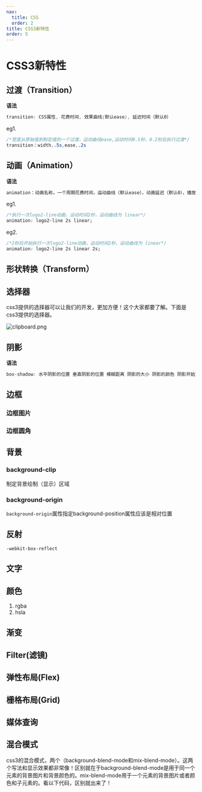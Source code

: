 ```yaml
---
nav:
  title: CSS
  order: 2
title: CSS3新特性
order: 5
---
```


# CSS3新特性

## 过渡（Transition）

**语法**

```css
transition: CSS属性, 花费时间, 效果曲线(默认ease), 延迟时间（默认0）
```

eg1.

```css
/*宽度从原始值到制定值的一个过渡，运动曲线ease,运动时间0.5秒，0.2秒后执行过渡*/
transition：width,.5s,ease,.2s
```

## 动画（Animation）

**语法**

```css
animation：动画名称，一个周期花费时间，运动曲线（默认ease），动画延迟（默认0），播放次数（默认1），是否反向播放动画（默认normal），是否暂停动画（默认running）
```

eg1.

```css
/*执行一次logo2-line动画，运动时间2秒，运动曲线为 linear*/
animation: logo2-line 2s linear;
```

eg2.

```css
/*2秒后开始执行一次logo2-line动画，运动时间2秒，运动曲线为 linear*/
animation: logo2-line 2s linear 2s;
```

## 形状转换（Transform）

## 选择器

css3提供的选择器可以让我们的开发，更加方便！这个大家都要了解。下面是css3提供的选择器。

![clipboard.png](http://wuxiao-tech-doc.oss-cn-hangzhou.aliyuncs.com/2022-02-18-091159.png)

## 阴影

**语法**

```css
box-shadow: 水平阴影的位置 垂直阴影的位置 模糊距离 阴影的大小 阴影的颜色 阴影开始方向（默认是从里往外，设置inset就是从外往里）;
```

## 边框

### 边框图片

### 边框圆角

## 背景

### background-clip

制定背景绘制（显示）区域

### background-origin

`background-origin`属性指定background-position属性应该是相对位置

## 反射

`-webkit-box-reflect`

## 文字

## 颜色

1. rgba
2. hsla

## 渐变

## Filter(滤镜)

## 弹性布局(Flex)

## 栅格布局(Grid)

## 媒体查询

## 混合模式

css3的混合模式，两个（background-blend-mode和mix-blend-mode）。这两个写法和显示效果都非常像！区别就在于background-blend-mode是用于同一个元素的背景图片和背景颜色的。mix-blend-mode用于一个元素的背景图片或者颜色和子元素的。看以下代码，区别就出来了！